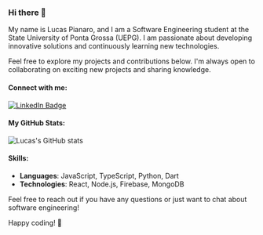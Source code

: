 ### Hi there 👋

My name is Lucas Pianaro, and I am a Software Engineering student at the State University of Ponta Grossa (UEPG). I am passionate about developing innovative solutions and continuously learning new technologies.

Feel free to explore my projects and contributions below. I'm always open to collaborating on exciting new projects and sharing knowledge.

#### Connect with me:

[![LinkedIn Badge](https://img.shields.io/badge/-LinkedIn-blue?style=flat-square&logo=Linkedin&logoColor=white&link=https://www.linkedin.com/in/lucas-aur%C3%A9lio-pianaro-ab88091b3/)](https://www.linkedin.com/in/lucas-aur%C3%A9lio-pianaro-ab88091b3/)

#### My GitHub Stats:

![Lucas's GitHub stats](https://github-readme-stats.vercel.app/api?username=lucaspianaro&show_icons=true&hide_title=true&hide=prs&count_private=true&hide_rank=false)

#### Skills:

- **Languages**: JavaScript, TypeScript, Python, Dart
- **Technologies**: React, Node.js, Firebase, MongoDB

Feel free to reach out if you have any questions or just want to chat about software engineering!

Happy coding! 🚀
